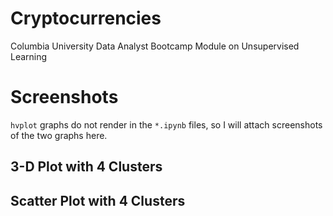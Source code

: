 # Cryptocurrencies
Columbia University Data Analyst Bootcamp Module on Unsupervised Learning

# Screenshots
`hvplot` graphs do not render in the `*.ipynb` files, so I will attach screenshots of the two graphs here.
## 3-D Plot with 4 Clusters

## Scatter Plot with 4 Clusters
